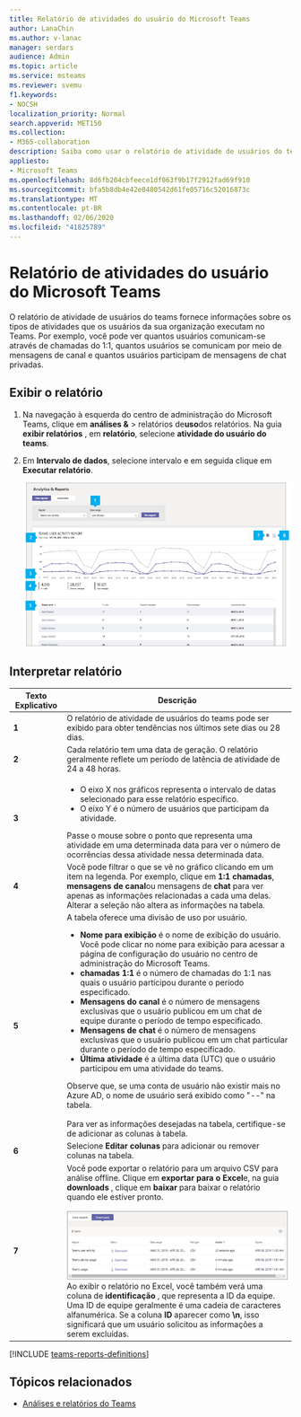 ```yaml
---
title: Relatório de atividades do usuário do Microsoft Teams
author: LanaChin
ms.author: v-lanac
manager: serdars
audience: Admin
ms.topic: article
ms.service: msteams
ms.reviewer: svemu
f1.keywords:
- NOCSH
localization_priority: Normal
search.appverid: MET150
ms.collection:
- M365-collaboration
description: Saiba como usar o relatório de atividade de usuários do teams no centro de administração do Microsoft Teams para ver como os usuários em sua organização estão usando o Teams.
appliesto:
- Microsoft Teams
ms.openlocfilehash: 8d6fb204cbfeece1df063f9b17f2912fad69f910
ms.sourcegitcommit: bfa5b8db4e42e0480542d61fe05716c52016873c
ms.translationtype: MT
ms.contentlocale: pt-BR
ms.lasthandoff: 02/06/2020
ms.locfileid: "41825789"
---
```

# <a name="microsoft-teams-user-activity-report"></a>Relatório de atividades do usuário do Microsoft Teams

O relatório de atividade de usuários do teams fornece informações sobre os tipos de atividades que os usuários da sua organização executam no Teams. Por exemplo, você pode ver quantos usuários comunicam-se através de chamadas do 1:1, quantos usuários se comunicam por meio de mensagens de canal e quantos usuários participam de mensagens de chat privadas.

## <a name="view-the-report"></a>Exibir o relatório

1. Na navegação à esquerda do centro de administração do Microsoft Teams, clique em **análises &** > relatórios de**uso**dos relatórios. Na guia **exibir relatórios** , em **relatório**, selecione **atividade do usuário do teams**.
2. Em **Intervalo de dados**, selecione intervalo e em seguida clique em **Executar relatório**.

    ![Captura de tela do relatório de atividade do usuário do teams no centro de administração do teams com textos explicativos](../media/teams-reports-user-activity-with-callouts.png "Captura de tela do relatório de atividade do usuário do teams no centro de administração do teams com textos explicativos")

## <a name="interpret-the-report"></a>Interpretar relatório

|Texto Explicativo |Descrição  |
|--------|-------------|
|**1**   |O relatório de atividade de usuários do teams pode ser exibido para obter tendências nos últimos sete dias ou 28 dias. |
|**2**   |Cada relatório tem uma data de geração. O relatório geralmente reflete um período de latência de atividade de 24 a 48 horas. |
|**3**   |<ul><li>O eixo X nos gráficos representa o intervalo de datas selecionado para esse relatório específico. </li><li>O eixo Y é o número de usuários que participam da atividade.</li></ul>Passe o mouse sobre o ponto que representa uma atividade em uma determinada data para ver o número de ocorrências dessa atividade nessa determinada data. |
|**4**   |Você pode filtrar o que se vê no gráfico clicando em um item na legenda. Por exemplo, clique em **1:1 chamadas**, **mensagens de canal**ou mensagens de **chat** para ver apenas as informações relacionadas a cada uma delas. Alterar a seleção não altera as informações na tabela. |
|**5**   |A tabela oferece uma divisão de uso por usuário.   <ul><li>**Nome para exibição** é o nome de exibição do usuário. Você pode clicar no nome para exibição para acessar a página de configuração do usuário no centro de administração do Microsoft Teams.</li><li>**chamadas 1:1** é o número de chamadas do 1:1 nas quais o usuário participou durante o período especificado.</li><li>**Mensagens do canal** é o número de mensagens exclusivas que o usuário publicou em um chat de equipe durante o período de tempo especificado.</li> <li>**Mensagens de chat** é o número de mensagens exclusivas que o usuário publicou em um chat particular durante o período de tempo especificado.</li>  <li>**Última atividade** é a última data (UTC) que o usuário participou em uma atividade do teams.</li> </ul>Observe que, se uma conta de usuário não existir mais no Azure AD, o nome de usuário será exibido como "--" na tabela. <br><br>Para ver as informações desejadas na tabela, certifique-se de adicionar as colunas à tabela.
|**6**   |Selecione **Editar colunas** para adicionar ou remover colunas na tabela. |
|**7**   |Você pode exportar o relatório para um arquivo CSV para análise offline. Clique em **exportar para o Excel**e, na guia **downloads** , clique em **baixar** para baixar o relatório quando ele estiver pronto.<br><br>![Captura de tela da guia downloads mostrando relatórios exportados para download](../media/teams-reports-export-to-csv.png) <br>Ao exibir o relatório no Excel, você também verá uma coluna de **identificação** , que representa a ID da equipe. Uma ID de equipe geralmente é uma cadeia de caracteres alfanumérica. Se a coluna **ID** aparecer como **\n**, isso significará que um usuário solicitou as informações a serem excluídas. ||

[!INCLUDE [teams-reports-definitions](../includes/teams-reports-definitions.md)]

## <a name="related-topics"></a>Tópicos relacionados

- [Análises e relatórios do Teams](teams-reporting-reference.md)